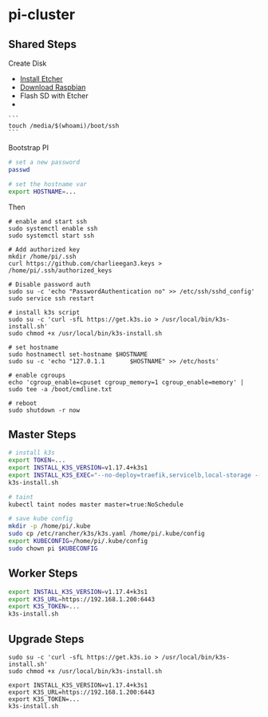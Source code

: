 # pi-cluster

## Shared Steps

Create Disk

* [Install Etcher](https://www.balena.io/etcher)
* [Download Raspbian](https://downloads.raspberrypi.org/raspbian_lite_latest)
* Flash SD with Etcher
*

	```
	touch /media/$(whoami)/boot/ssh
	```

Bootstrap PI

```bash
# set a new password
passwd

# set the hostname var
export HOSTNAME=...
```

Then

```
# enable and start ssh
sudo systemctl enable ssh
sudo systemctl start ssh

# Add authorized key
mkdir /home/pi/.ssh
curl https://github.com/charlieegan3.keys > /home/pi/.ssh/authorized_keys

# Disable password auth
sudo su -c 'echo "PasswordAuthentication no" >> /etc/ssh/sshd_config'
sudo service ssh restart

# install k3s script
sudo su -c 'curl -sfL https://get.k3s.io > /usr/local/bin/k3s-install.sh'
sudo chmod +x /usr/local/bin/k3s-install.sh

# set hostname
sudo hostnamectl set-hostname $HOSTNAME
sudo su -c 'echo "127.0.1.1       $HOSTNAME" >> /etc/hosts'

# enable cgroups
echo 'cgroup_enable=cpuset cgroup_memory=1 cgroup_enable=memory' | sudo tee -a /boot/cmdline.txt

# reboot
sudo shutdown -r now
```

## Master Steps

```bash
# install k3s
export TOKEN=...
export INSTALL_K3S_VERSION=v1.17.4+k3s1
export INSTALL_K3S_EXEC="--no-deploy=traefik,servicelb,local-storage --token=$TOKEN"
k3s-install.sh

# taint
kubectl taint nodes master master=true:NoSchedule

# save kube config
mkdir -p /home/pi/.kube
sudo cp /etc/rancher/k3s/k3s.yaml /home/pi/.kube/config
export KUBECONFIG=/home/pi/.kube/config
sudo chown pi $KUBECONFIG
```

## Worker Steps

```bash
export INSTALL_K3S_VERSION=v1.17.4+k3s1
export K3S_URL=https://192.168.1.200:6443
export K3S_TOKEN=...
k3s-install.sh
```

## Upgrade Steps

```
sudo su -c 'curl -sfL https://get.k3s.io > /usr/local/bin/k3s-install.sh'
sudo chmod +x /usr/local/bin/k3s-install.sh

export INSTALL_K3S_VERSION=v1.17.4+k3s1
export K3S_URL=https://192.168.1.200:6443
export K3S_TOKEN=...
k3s-install.sh
```
